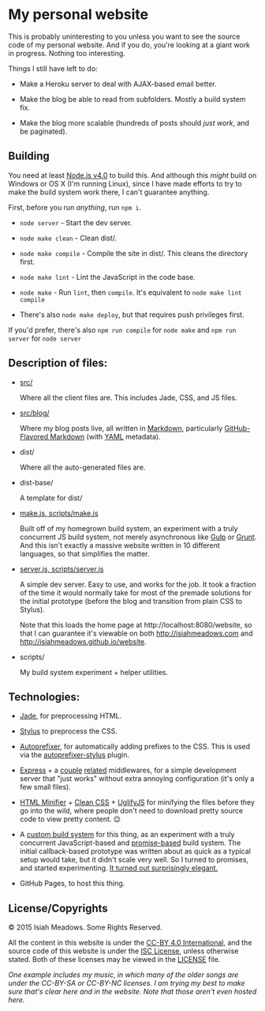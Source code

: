 # My personal website

This is probably uninteresting to you unless you want to see the source code of
my personal website. And if you do, you're looking at a giant work in progress.
Nothing too interesting.

Things I still have left to do:

- Make a Heroku server to deal with AJAX-based email better.

- Make the blog be able to read from subfolders. Mostly a build system fix.

- Make the blog more scalable (hundreds of posts should *just work*, and be
  paginated).

## Building

You need at least [Node.js v4.0][node] to build this. And although this *might*
build on Windows or OS X (I'm running Linux), since I have made efforts to try
to make the build system work there, I can't guarantee anything.

First, before you run *anything*, run `npm i`.

- `node server` - Start the dev server.

- `node make clean` - Clean dist/.

- `node make compile` - Compile the site in dist/. This cleans the directory
  first.

- `node make lint` - Lint the JavaScript in the code base.

- `node make` - Run `lint`, then `compile`. It's equivalent to
  `node make lint compile`

- There's also `node make deploy`, but that requires push privileges first.

If you'd prefer, there's also `npm run compile` for `node make` and
`npm run server` for `node server`

## Description of files:

  - [src/][src]

    Where all the client files are. This includes Jade, CSS, and JS files.

  - [src/blog/][blog]

    Where my blog posts live, all written in [Markdown][markdown], particularly
    [GitHub-Flavored Markdown][gfm] (with [YAML][yaml] metadata).

  - dist/

    Where all the auto-generated files are.

  - dist-base/

    A template for dist/

  - [make.js, scripts/make.js][make]

    Built off of my homegrown build system, an experiment with a truly
    concurrent JS build system, not merely asynchronous like [Gulp][gulp] or
    [Grunt][grunt]. And this isn't exactly a massive website written in 10
    different languages, so that simplifies the matter.

  - [server.js, scripts/server.js][server]

    A simple dev server. Easy to use, and works for the job. It took a fraction
    of the time it would normally take for most of the premade solutions for the
    initial prototype (before the blog and transition from plain CSS to Stylus).

    Note that this loads the home page at http://localhost:8080/website, so that
    I can guarantee it's viewable on both http://isiahmeadows.com and
    http://isiahmeadows.github.io/website.

  - scripts/

    My build system experiment + helper utilities.

## Technologies:

  - [Jade][jade], for preprocessing HTML.

  - [Stylus][stylus] to preprocess the CSS.

  - [Autoprefixer][autoprefixer], for automatically adding prefixes to the CSS.
    This is used via the [autoprefixer-stylus][autoprefixer-stylus] plugin.

  - [Express][express] + a [couple][stylus-middleware] [related][morgan]
    middlewares, for a simple development server that "just works" without extra
    annoying configuration (it's only a few small files).

  - [HTML Minifier][html-minifier] + [Clean CSS][clean-css] +
    [UglifyJS][uglifyjs] for minifying the files before they go into the wild,
    where people don't need to download pretty source code to view pretty
    content. :wink:

  - A [custom build system][build-system] for this thing, as an experiment with
    a truly concurrent JavaScript-based and [promise-based][es6-promise] build
    system. The initial callback-based prototype was written about as quick as
    a typical setup would take, but it didn't scale very well. So I turned to
    promises, and started experimenting.
    [It turned out surprisingly elegant.][make]

  - GitHub Pages, to host this thing.

## License/Copyrights

&copy; 2015 Isiah Meadows. Some Rights Reserved.

All the content in this website is under the [CC-BY 4.0 International][cc-by-4],
and the source code of this website is under the [ISC License][isc], unless
otherwise stated. Both of these licenses may be viewed in the
[LICENSE][license] file.

*One example includes my music, in which many of the older songs are under the
CC-BY-SA or CC-BY-NC licenses. I am trying my best to make sure that's clear
here and in the website. Note that those aren't even hosted here.*

[node]: https://nodejs.org/en/
[src]: https://github.com/isiahmeadows/website/tree/master/src
[blog]: https://github.com/isiahmeadows/website/tree/master/src/blog
[markdown]: https://help.github.com/articles/markdown-basics/
[gfm]: https://help.github.com/articles/github-flavored-markdown/
[yaml]: http://yaml.org/
[make]: https://github.com/isiahmeadows/website/blob/master/scripts/make.js
[gulp]: http://gulpjs.com/
[grunt]: http://gruntjs.com/
[server]: https://github.com/isiahmeadows/website/blob/master/scripts/server.js
[jade]: http://gruntjs.com/
[stylus]: http://stylus-lang.com/
[autoprefixer]: https://twitter.com/autoprefixer
[autoprefixer-stylus]: https://www.npmjs.com/package/autoprefixer-stylus
[express]: http://expressjs.com/
[stylus-middleware]: http://stylus-lang.com/docs/middleware.html
[morgan]: https://www.npmjs.com/package/morgan
[html-minifier]: https://kangax.github.io/html-minifier/
[clean-css]: https://www.npmjs.com/package/clean-css
[uglifyjs]: http://lisperator.net/uglifyjs/
[build-system]: https://github.com/isiahmeadows/website/tree/master/scripts
[es6-promise]: https://developer.mozilla.org/en-US/docs/Web/JavaScript/Reference/Global_Objects/Promise
[cc-by-4]: https://creativecommons.org/licenses/by/4.0/
[isc]: https://opensource.org/licenses/ISC
[license]: https://github.com/isiahmeadows/website/blob/master/LICENSE

